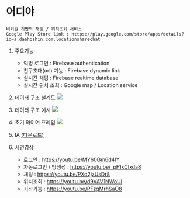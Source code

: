 # 어디야
    비회원 기반의 채팅 / 위치조회 서비스
    Google Play Store link : https://play.google.com/store/apps/details?id=a.daehoshin.com.locationsharechat
    
1. 주요기능
    - 익명 로그인 : Firebase authentication
    - 친구초대(url) 기능 : Firebase dynamic link
    - 실시간 채팅 : Firebase realtime database
    - 실시간 위치 조회 : Google map / Location service


2. 데이터 구조 설계도
    <img src="documents/데이터 구조 설계도.png">


3. 데이터 구조 예시
    <img src="documents/데이터구조 예시.png">


4. 초기 와이어 프레임
    <img src="documents/초기와이어프레임.png">


5. IA [(다운로드)](documents/어디야IA.xlsx)


6. 시연영상
    - 로그인 : https://youtu.be/MY60Gm6d4lY
    - 자동로그인 / 방생성 : https://youtu.be/_pF1xCIxda8
    - 채팅 : https://youtu.be/PXd2jzUsDr8
    - 위치조회 : https://youtu.be/d9VAV1NWoUI
    - 기타기능 : https://youtu.be/PFzgMrhSaO8
